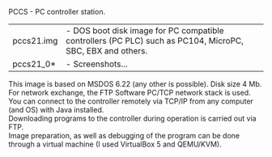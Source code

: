 PCCS - PC controller station.

<table>
<tr><td> pccs21.img </td>
<td> - DOS boot disk image for PC compatible controllers (PC PLC)
       such as PC104, MicroPC, SBC, EBX and others. </td></tr>

<tr><td> pccs21_0*  </td><td> - Screenshots... </td></tr>
</table>

This image is based on MSDOS 6.22 (any other is possible). Disk size 4 Mb.  <br>
For network exchange, the FTP Software PC/TCP network stack is used.        <br>
You can connect to the controller remotely via TCP/IP from any computer (and OS) with Java installed. <br>
Downloading programs to the controller during operation is carried out via FTP. <br>
Image preparation, as well as debugging of the program can be done through a virtual machine (I used VirtualBox 5 and QEMU/KVM). <br>
